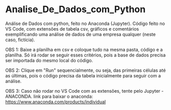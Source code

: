 # Analise_De_Dados_com_Python
Análise de Dados com python, feito no Anaconda (Jupyter). Código feito no VS Code, com extensões de tabela csv, gráficos e comentários exemplificando uma análise de dados de uma empresa qualquer (neste caso, fictícia).

OBS 1: Baixe a planilha em csv e coloque tudo na mesma pasta, código e a planilha. Só irá rodar se seguir esses critérios, pois a base de dados precisa ser importada do mesmo local do código.

OBS 2: Clique em "Run" sequencialmente, ou seja, das primeiras células até as últimas, pois o código precisa da tabela inicialmente para seguir com a análise.

OBS 3: Caso não rodar no VS Code com as extensões, tente pelo Jupyter - ANACONDA.
link para baixar o anaconda: https://www.anaconda.com/products/individual

